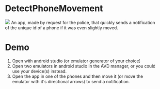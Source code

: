 # DetectPhoneMovement
<img src="https://user-images.githubusercontent.com/43080428/96004770-c8208100-0e09-11eb-8826-6fabdddd0ed0.gif"/>
An app, made by request for the police, that quickly sends a notification of the unique id of a phone if it was even slightly moved.

# Demo
<ol>
<li>Open with android studio (or emulator generator of your choice)</li>
<li>Open two emulators in android studio in the AVD manager, or you could use your device(s) instead.</li>
<li>Open the app in one of the phones and then move it (or move the emulator with it's directional arrows) to send a notification.</li> 
</ol>
